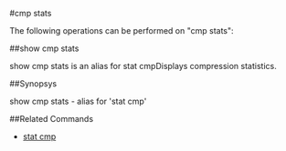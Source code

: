 #cmp stats

The following operations can be performed on "cmp stats":


##show cmp stats

show cmp stats is an alias for stat cmpDisplays compression statistics.


##Synopsys

show cmp stats - alias for 'stat cmp'


##Related Commands

<ul><li><a href="../../..//">stat cmp</a></li></ul>



